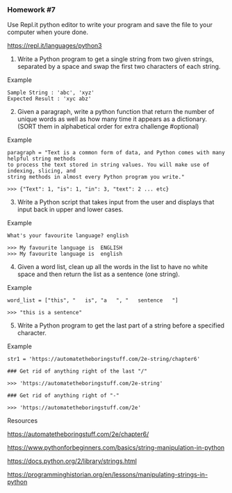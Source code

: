 ### Homework #7

Use Repl.it python editor to write your program and save the file to your computer when youre done.

https://repl.it/languages/python3

1. Write a Python program to get a single string from two given strings, separated by a space and swap the first two characters of each string.

Example

```
Sample String : 'abc', 'xyz'
Expected Result : 'xyc abz'
```

2. Given a paragraph, write a python function that return the number of unique words as well as how many time it appears as a dictionary. (SORT them in alphabetical order for extra challenge #optional)

Example

```
paragraph = "Text is a common form of data, and Python comes with many helpful string methods 
to process the text stored in string values. You will make use of indexing, slicing, and 
string methods in almost every Python program you write."

>>> {"Text": 1, "is": 1, "in": 3, "text": 2 ... etc}
```

3. Write a Python script that takes input from the user and displays that input back in upper and lower cases.

Example
 
```
What's your favourite language? english        

>>> My favourite language is  ENGLISH                                                                             
>>> My favourite language is  english 
```

4. Given a word list, clean up all the words in the list to have no white space and then return the list as a sentence (one string).

Example

```
word_list = ["this", "   is", "a   ", "   sentence   "]

>>> "this is a sentence"

```

5. Write a Python program to get the last part of a string before a specified character.

Example

```
str1 = 'https://automatetheboringstuff.com/2e-string/chapter6'

### Get rid of anything right of the last "/"

>>> 'https://automatetheboringstuff.com/2e-string'

### Get rid of anything right of "-"

>>> 'https://automatetheboringstuff.com/2e'
```

Resources

https://automatetheboringstuff.com/2e/chapter6/

https://www.pythonforbeginners.com/basics/string-manipulation-in-python

https://docs.python.org/2/library/strings.html

https://programminghistorian.org/en/lessons/manipulating-strings-in-python
